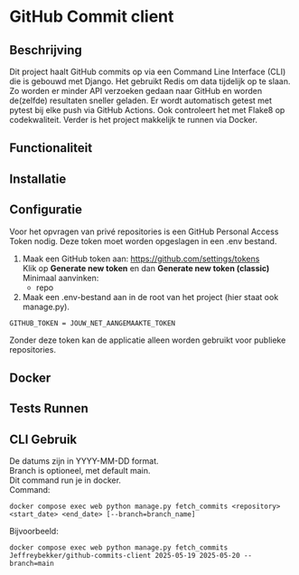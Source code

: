 # GitHub Commit client

## Beschrijving
Dit project haalt GitHub commits op via een Command Line Interface (CLI) die is gebouwd met Django. Het gebruikt Redis om data tijdelijk op te slaan. Zo worden er minder API verzoeken gedaan naar GitHub en worden de(zelfde) resultaten sneller geladen. Er wordt automatisch getest met pytest bij elke push via GitHub Actions. Ook controleert het met Flake8 op codekwaliteit. Verder is het project makkelijk te runnen via Docker.

## Functionaliteit

## Installatie

## Configuratie
Voor het opvragen van privé repositories is een GitHub Personal Access Token nodig. Deze token moet worden opgeslagen in een .env bestand.

1. Maak een GitHub token aan:
    https://github.com/settings/tokens<br>
    Klik op **Generate new token** en dan **Generate new token (classic)**<br>
    Minimaal aanvinken:
    - repo
2. Maak een .env-bestand aan in de root van het project (hier staat ook manage.py).
```
GITHUB_TOKEN = JOUW_NET_AANGEMAAKTE_TOKEN
```
Zonder deze token kan de applicatie alleen worden gebruikt voor publieke repositories.

## Docker

## Tests Runnen

## CLI Gebruik
De datums zijn in YYYY-MM-DD format.<br>
Branch is optioneel, met default main.<br>
Dit command run je in docker.<br>
Command:
```
docker compose exec web python manage.py fetch_commits <repository> <start_date> <end_date> [--branch=branch_name]
```
Bijvoorbeeld:
```
docker compose exec web python manage.py fetch_commits Jeffreybekker/github-commits-client 2025-05-19 2025-05-20 --branch=main
```
